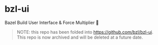 # bzl-ui
Bazel Build User Interface &amp; Force Multiplier :rocket:

> NOTE: this repo has been folded into <https://github.com/bzl/bzl-ui>.  This repo is now archived and will be deleted at a future date.
